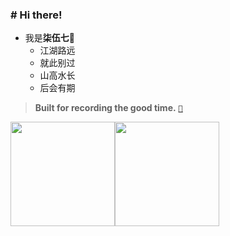### # Hi there!

+ 我是**柒伍七**🦧
	- 江湖路远
	- 就此别过
	- 山高水长
	- 后会有期

> **Built for recording the good time.** [`💖`](https://s757129.github.io)


<img height="167px" src="https://github-readme-stats.vercel.app/api?username=s757129&hide_title=true&hide_border=true&show_icons=true&include_all_commits=true&line_height=21&bg_color=0,EC6C6C,FFD479,FFFC79,73FA79&theme=graywhite&locale=cn" /><img height="167px" src="https://github-readme-stats.vercel.app/api/top-langs/?username=s757129&hide_title=true&hide_border=true&layout=compact&bg_color=0,73FA79,73FDFF,D783FF&theme=graywhite&locale=cn" />
